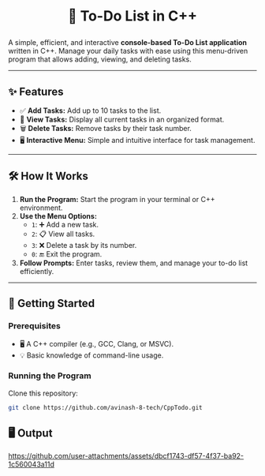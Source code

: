 # <p align="center">📝 To-Do List in C++<p/>  

A simple, efficient, and interactive **console-based To-Do List application** written in C++. Manage your daily tasks with ease using this menu-driven program that allows adding, viewing, and deleting tasks.  

---

## ✨ Features  
- ✅ **Add Tasks:** Add up to 10 tasks to the list.  
- 👀 **View Tasks:** Display all current tasks in an organized format.  
- 🗑️ **Delete Tasks:** Remove tasks by their task number.  
- 🖥️ **Interactive Menu:** Simple and intuitive interface for task management.  

---

## 🛠️ How It Works  
1. **Run the Program:** Start the program in your terminal or C++ environment.  
2. **Use the Menu Options:**  
   - `1`: ➕ Add a new task.  
   - `2`: 📋 View all tasks.  
   - `3`: ❌ Delete a task by its number.  
   - `0`: 🔚 Exit the program.  
3. **Follow Prompts:** Enter tasks, review them, and manage your to-do list efficiently.  

---

## 🚀 Getting Started  

### Prerequisites  
- 🖥️ A C++ compiler (e.g., GCC, Clang, or MSVC).  
- 💡 Basic knowledge of command-line usage.  

### Running the Program  
Clone this repository:  
   ```bash
   git clone https://github.com/avinash-8-tech/CppTodo.git
   ```


## 🖥️ Output



https://github.com/user-attachments/assets/dbcf1743-df57-4f37-ba92-1c560043a11d

